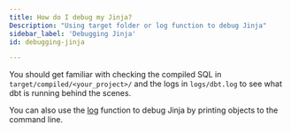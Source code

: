 ```yaml
---
title: How do I debug my Jinja?
Description: "Using target folder or log function to debug Jinja"
sidebar_label: 'Debugging Jinja'
id: debugging-jinja

---
```


You should get familiar with checking the compiled SQL in `target/compiled/<your_project>/` and the logs in `logs/dbt.log` to see what dbt is running behind the scenes.

You can also use the [log](log) function to debug Jinja by printing objects to the command line. 
